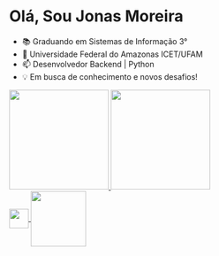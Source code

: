 # Olá, Sou Jonas Moreira

- 📚 Graduando em Sistemas de Informação 3°
- 🌱 Universidade Federal do Amazonas ICET/UFAM
- 📫 Desenvolvedor Backend | Python 
- 💡 Em busca de conhecimento e novos desafios!

  
<div>
  <align = "centro">
  <a href="https://github.com/JonasMoreira5">
  <img height="180em" src="https://github-readme-stats.vercel.app/api?username=JonasMoreira5&show_icons=true&theme=dark&include_all_commits=true&count_private=true"/>
  <img height="180em" src="https://github-readme-stats.vercel.app/api/top-langs/?username=JonasMoreira5&layout=compact&langs_count=7&theme=dark"/>

</div>  
    <link rel="stylesheet" href="https://cdn.jsdelivr.net/gh/devicons/devicon@master/devicon.min.css">
     <img align="center" height="35" width="35" src="https://icongr.am/devicon/c-original.svg?size=148&color=currentColor">
     <img align="center" height="100" width="100" src="https://icongr.am/devicon/python-original-wordmark.svg?size=148&color=currentColor">
    